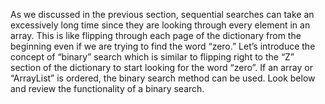 As we discussed in the previous section, sequential searches can take an excessively long time since they are looking through every element in an array. This is like flipping through each page of the dictionary from the beginning even if we are trying to find the word “zero.” Let’s introduce the concept of “binary” search which is similar to flipping right to the “Z” section of the dictionary to start looking for the word “zero”. If an array or “ArrayList” is ordered, the binary search method can be used. Look below and review the functionality of a binary search.

